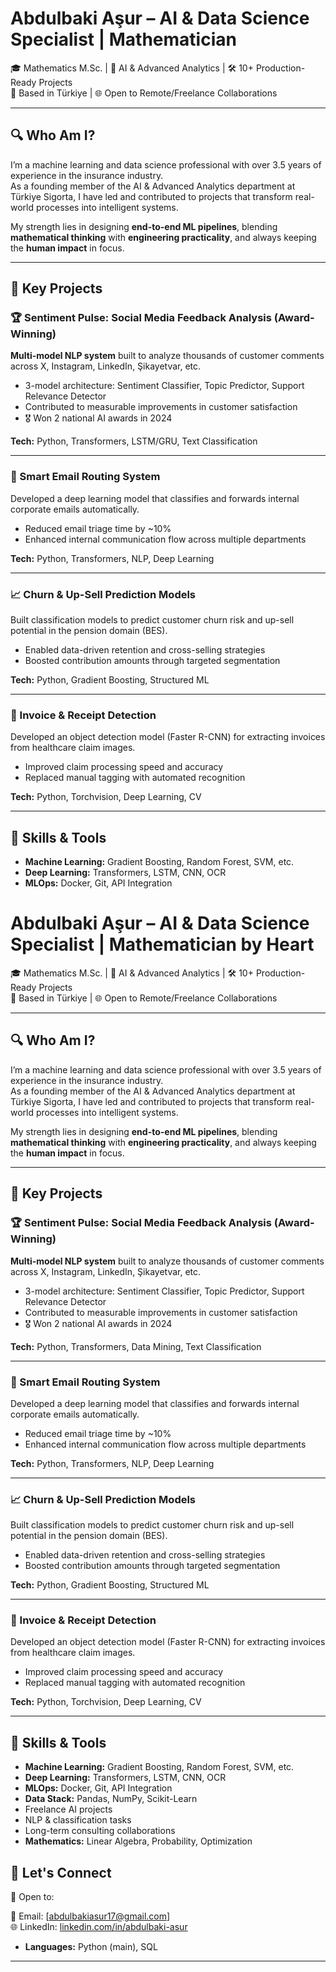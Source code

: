 # Abdulbaki Aşur – AI & Data Science Specialist | Mathematician

🎓 Mathematics M.Sc. | 🧠 AI & Advanced Analytics | 🛠️ 10+ Production-Ready Projects  
📍 Based in Türkiye | 🌐 Open to Remote/Freelance Collaborations

---

## 🔍 Who Am I?

I’m a machine learning and data science professional with over 3.5 years of experience in the insurance industry.  
As a founding member of the AI & Advanced Analytics department at Türkiye Sigorta, I have led and contributed to projects that transform real-world processes into intelligent systems.

My strength lies in designing **end-to-end ML pipelines**, blending **mathematical thinking** with **engineering practicality**, and always keeping the **human impact** in focus.

---

## 🧩 Key Projects

### 🏆 Sentiment Pulse: Social Media Feedback Analysis (Award-Winning)
**Multi-model NLP system** built to analyze thousands of customer comments across X, Instagram, LinkedIn, Şikayetvar, etc.

- 3-model architecture: Sentiment Classifier, Topic Predictor, Support Relevance Detector  
- Contributed to measurable improvements in customer satisfaction  
- 🎖️ Won 2 national AI awards in 2024

**Tech:** Python, Transformers, LSTM/GRU, Text Classification

---

### 🧠 Smart Email Routing System  
Developed a deep learning model that classifies and forwards internal corporate emails automatically.

- Reduced email triage time by ~10%  
- Enhanced internal communication flow across multiple departments

**Tech:** Python, Transformers, NLP, Deep Learning

---

### 📈 Churn & Up-Sell Prediction Models  
Built classification models to predict customer churn risk and up-sell potential in the pension domain (BES).

- Enabled data-driven retention and cross-selling strategies  
- Boosted contribution amounts through targeted segmentation

**Tech:** Python, Gradient Boosting, Structured ML

---

### 🧾 Invoice & Receipt Detection  
Developed an object detection model (Faster R-CNN) for extracting invoices from healthcare claim images.

- Improved claim processing speed and accuracy  
- Replaced manual tagging with automated recognition

**Tech:** Python, Torchvision, Deep Learning, CV

---

## 🔧 Skills & Tools

- **Machine Learning:** Gradient Boosting, Random Forest, SVM, etc.  
- **Deep Learning:** Transformers, LSTM, CNN, OCR  
- **MLOps:** Docker, Git, API Integration  
# Abdulbaki Aşur – AI & Data Science Specialist | Mathematician by Heart

🎓 Mathematics M.Sc. | 🧠 AI & Advanced Analytics | 🛠️ 10+ Production-Ready Projects  
📍 Based in Türkiye | 🌐 Open to Remote/Freelance Collaborations

---

## 🔍 Who Am I?

I’m a machine learning and data science professional with over 3.5 years of experience in the insurance industry.  
As a founding member of the AI & Advanced Analytics department at Türkiye Sigorta, I have led and contributed to projects that transform real-world processes into intelligent systems.

My strength lies in designing **end-to-end ML pipelines**, blending **mathematical thinking** with **engineering practicality**, and always keeping the **human impact** in focus.

---

## 🧩 Key Projects

### 🏆 Sentiment Pulse: Social Media Feedback Analysis (Award-Winning)
**Multi-model NLP system** built to analyze thousands of customer comments across X, Instagram, LinkedIn, Şikayetvar, etc.

- 3-model architecture: Sentiment Classifier, Topic Predictor, Support Relevance Detector  
- Contributed to measurable improvements in customer satisfaction  
- 🎖️ Won 2 national AI awards in 2024

**Tech:** Python, Transformers, Data Mining, Text Classification

---

### 🧠 Smart Email Routing System  
Developed a deep learning model that classifies and forwards internal corporate emails automatically.

- Reduced email triage time by ~10%  
- Enhanced internal communication flow across multiple departments

**Tech:** Python, Transformers, NLP, Deep Learning

---

### 📈 Churn & Up-Sell Prediction Models  
Built classification models to predict customer churn risk and up-sell potential in the pension domain (BES).

- Enabled data-driven retention and cross-selling strategies  
- Boosted contribution amounts through targeted segmentation

**Tech:** Python, Gradient Boosting, Structured ML

---

### 🧾 Invoice & Receipt Detection  
Developed an object detection model (Faster R-CNN) for extracting invoices from healthcare claim images.

- Improved claim processing speed and accuracy  
- Replaced manual tagging with automated recognition

**Tech:** Python, Torchvision, Deep Learning, CV

---

## 🔧 Skills & Tools

- **Machine Learning:** Gradient Boosting, Random Forest, SVM, etc.  
- **Deep Learning:** Transformers, LSTM, CNN, OCR  
- **MLOps:** Docker, Git, API Integration  
- **Data Stack:** Pandas, NumPy, Scikit-Learn  
- Freelance AI projects  
- NLP & classification tasks  
- Long-term consulting collaborations  
- **Mathematics:** Linear Algebra, Probability, Optimization  
## 📩 Let's Connect
🧠 Open to:  

📧 Email: [abdulbakiasur17@gmail.com]  
🌐 LinkedIn: [linkedin.com/in/abdulbaki-asur](https://linkedin.com/in/abdulbakiasur/)  
- **Languages:** Python (main), SQL
---


